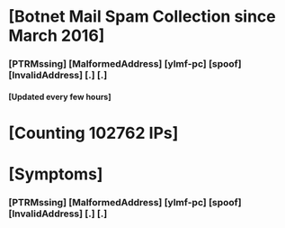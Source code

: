 # [Botnet Mail Spam Collection since March 2016]
### [PTRMssing] [MalformedAddress] [ylmf-pc] [spoof] [InvalidAddress] [.] [.]
#### [Updated every few hours]

# [Counting 102762 IPs]

# [Symptoms] 
###   [PTRMssing] [MalformedAddress] [ylmf-pc] [spoof] [InvalidAddress] [.] [.]
